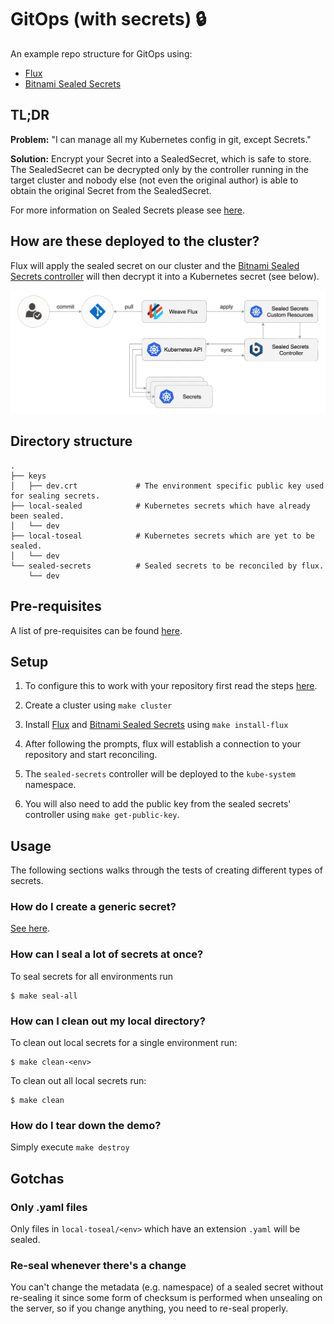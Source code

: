 # GitOps (with secrets) 🔒

An example repo structure for GitOps using:

- [Flux](https://github.com/fluxcd/flux)
- [Bitnami Sealed Secrets](https://github.com/bitnami-labs/sealed-secrets)

## TL;DR

**Problem:** "I can manage all my Kubernetes config in git, except Secrets."

**Solution:** Encrypt your Secret into a SealedSecret, which is safe to store. The SealedSecret can be decrypted only by the controller running in the target cluster and nobody else (not even the original author) is able to obtain the original Secret from the SealedSecret.

For more information on Sealed Secrets please see [here](https://github.com/bitnami-labs/sealed-secrets).

## How are these deployed to the cluster?

Flux will apply the sealed secret on our cluster and the [Bitnami Sealed Secrets controller](https://github.com/bitnami-labs/sealed-secrets) will then decrypt it into a Kubernetes secret (see below).

![Flux GitOps Example](img/flux-secrets.png?raw=true "Flux GitOps Example")

## Directory structure

```
.
├── keys
│   ├── dev.crt             # The environment specific public key used for sealing secrets.
├── local-sealed            # Kubernetes secrets which have already been sealed.
│   └── dev                 
├── local-toseal            # Kubernetes secrets which are yet to be sealed.
│   └── dev
└── sealed-secrets          # Sealed secrets to be reconciled by flux.
    └── dev
```

## Pre-requisites

A list of pre-requisites can be found [here](docs/pre-reqs.md).

## Setup

1. To configure this to work with your repository first read the steps [here](docs/configuration.md).

2. Create a cluster using `make cluster`

3. Install [Flux](https://github.com/fluxcd/flux) and [Bitnami Sealed Secrets](https://github.com/bitnami-labs/sealed-secrets) using `make install-flux`

4. After following the prompts, flux will establish a connection to your repository and start reconciling.

5. The `sealed-secrets` controller will be deployed to the `kube-system` namespace.

5. You will also need to add the public key from the sealed secrets' controller using `make get-public-key`.

## Usage

The following sections walks through the tests of creating different types of secrets.

### How do I create a generic secret?

[See here](docs/generic-secret-creation.md).

### How can I seal a lot of secrets at once?

To seal secrets for all environments run

```
$ make seal-all
```

### How can I clean out my local directory?

To clean out local secrets for a single environment run:

```
$ make clean-<env>
```

To clean out all local secrets run:

```
$ make clean
```

### How do I tear down the demo?

Simply execute `make destroy`

## Gotchas

### Only .yaml files

Only files in `local-toseal/<env>` which have an extension `.yaml` will be sealed.

### Re-seal whenever there's a change

You can't change the metadata (e.g. namespace) of a sealed secret without re-sealing it since some form of checksum is performed when unsealing on the server, so if you change anything, you need to re-seal properly.

